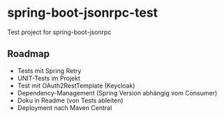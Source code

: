 # spring-boot-jsonrpc-test
Test project for spring-boot-jsonrpc

## Roadmap
* Tests mit Spring Retry
* UNIT-Tests im Projekt
* Test mit OAuth2RestTemplate (Keycloak)
* Dependency-Management (Spring Version abhängig vom Consumer)
* Doku in Readme (von Tests ableiten)
* Deployment nach Maven Central
